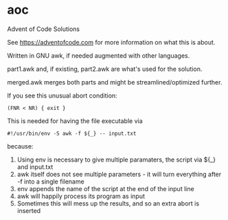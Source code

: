 # aoc
Advent of Code Solutions

See <https://adventofcode.com> for more information on what this is about.

Written in GNU awk, if needed augmented with other languages.

part1.awk and, if existing, part2.awk are what's used for the solution.

merged.awk merges both parts and might be streamlined/optimized further.

If you see this unusual abort condition:

    (FNR < NR) { exit }

This is needed for having the file executable via

    #!/usr/bin/env -S awk -f ${_} -- input.txt

because:

1. Using env is necessary to give multiple paramaters, the script via ${_} and input.txt
2. awk itself does not see multiple parameters - it will turn everything after -f into a single filename
3. env appends the name of the script at the end of the input line
4. awk will happily process its program as input
5. Sometimes this will mess up the results, and so an extra abort is inserted
